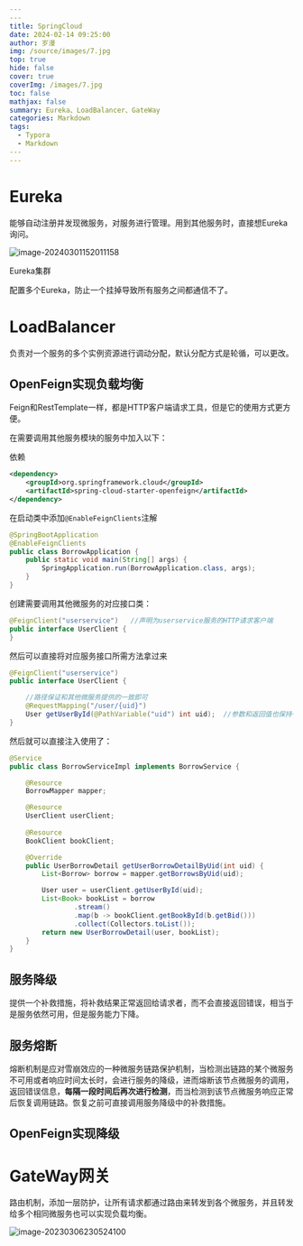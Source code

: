 ```yaml
---
​---
title: SpringCloud
date: 2024-02-14 09:25:00
author: 岁漫
img: /source/images/7.jpg
top: true
hide: false
cover: true
coverImg: /images/7.jpg
toc: false
mathjax: false
summary: Eureka、LoadBalancer、GateWay
categories: Markdown
tags:
  - Typora
  - Markdown
​---
---
```


# Eureka

能够自动注册并发现微服务，对服务进行管理。用到其他服务时，直接想Eureka询问。

![image-20240301152011158](C:\Users\茉莉花茶\AppData\Roaming\Typora\typora-user-images\image-20240301152011158.png)

Eureka集群

配置多个Eureka，防止一个挂掉导致所有服务之间都通信不了。

# LoadBalancer

负责对一个服务的多个实例资源进行调动分配，默认分配方式是轮循，可以更改。

## OpenFeign实现负载均衡

Feign和RestTemplate一样，都是HTTP客户端请求工具，但是它的使用方式更方便。

在需要调用其他服务模块的服务中加入以下：

依赖

```xml
<dependency>
    <groupId>org.springframework.cloud</groupId>
    <artifactId>spring-cloud-starter-openfeign</artifactId>
</dependency>
```

在启动类中添加`@EnableFeignClients`注解

```java 
@SpringBootApplication
@EnableFeignClients
public class BorrowApplication {
    public static void main(String[] args) {
        SpringApplication.run(BorrowApplication.class, args);
    }
}
```

创建需要调用其他微服务的对应接口类：

```java
@FeignClient("userservice")   //声明为userservice服务的HTTP请求客户端
public interface UserClient {
}
```

然后可以直接将对应服务接口所需方法拿过来

```java
@FeignClient("userservice")
public interface UserClient {

  	//路径保证和其他微服务提供的一致即可
    @RequestMapping("/user/{uid}")
    User getUserById(@PathVariable("uid") int uid);  //参数和返回值也保持一致
}
```

然后就可以直接注入使用了：

```java
@Service
public class BorrowServiceImpl implements BorrowService {

    @Resource
    BorrowMapper mapper;

    @Resource
    UserClient userClient;
    
    @Resource
    BookClient bookClient;

    @Override
    public UserBorrowDetail getUserBorrowDetailByUid(int uid) {
        List<Borrow> borrow = mapper.getBorrowsByUid(uid);

        User user = userClient.getUserById(uid);
        List<Book> bookList = borrow
                .stream()
                .map(b -> bookClient.getBookById(b.getBid()))
                .collect(Collectors.toList());
        return new UserBorrowDetail(user, bookList);
    }
}
```

## 服务降级

提供一个补救措施，将补救结果正常返回给请求者，而不会直接返回错误，相当于是服务依然可用，但是服务能力下降。

## 服务熔断

熔断机制是应对雪崩效应的一种微服务链路保护机制，当检测出链路的某个微服务不可用或者响应时间太长时，会进行服务的降级，进而熔断该节点微服务的调用，返回错误信息，**每隔一段时间后再次进行检测**，而当检测到该节点微服务响应正常后恢复调用链路。恢复之前可直接调用服务降级中的补救措施。

## OpenFeign实现降级

# GateWay网关

路由机制，添加一层防护，让所有请求都通过路由来转发到各个微服务，并且转发给多个相同微服务也可以实现负载均衡。

![image-20230306230524100](https://image.itbaima.cn/markdown/2023/03/06/gMwst5OGfvPCTd8.png)
